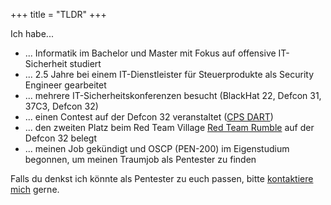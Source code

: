 +++
title = "TLDR"
+++

Ich habe...
- ... Informatik im Bachelor und Master mit Fokus auf offensive IT-Sicherheit studiert
- ... 2.5 Jahre bei einem IT-Dienstleister für Steuerprodukte als Security Engineer gearbeitet
- ... mehrere IT-Sicherheitskonferenzen besucht (BlackHat 22, Defcon 31, 37C3, Defcon 32)
- ... einen Contest auf der Defcon 32 veranstaltet ([CPS DART](https://forum.defcon.org/node/249396))
- ... den zweiten Platz beim Red Team Village [Red Team Rumble](https://redteamvillage.io/rtr.html) auf der Defcon 32 belegt
- ... meinen Job gekündigt und OSCP (PEN-200) im Eigenstudium begonnen, um meinen Traumjob als Pentester zu finden

Falls du denkst ich könnte als Pentester zu euch passen, bitte [kontaktiere mich](/de/contact) gerne.
